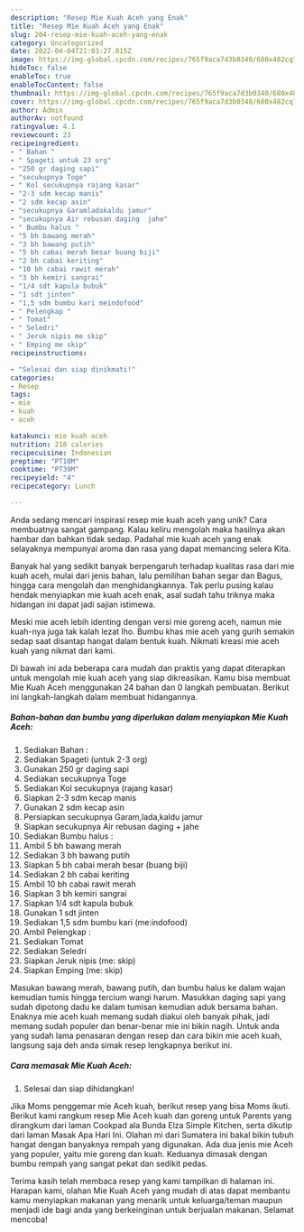 ```yaml
---
description: "Resep Mie Kuah Aceh yang Enak"
title: "Resep Mie Kuah Aceh yang Enak"
slug: 204-resep-mie-kuah-aceh-yang-enak
category: Uncategorized
date: 2022-04-04T21:03:27.015Z
image: https://img-global.cpcdn.com/recipes/765f9aca7d3b0340/680x482cq70/mie-kuah-aceh-foto-resep-utama.jpg
hideToc: false
enableToc: true
enableTocContent: false
thumbnail: https://img-global.cpcdn.com/recipes/765f9aca7d3b0340/680x482cq70/mie-kuah-aceh-foto-resep-utama.jpg
cover: https://img-global.cpcdn.com/recipes/765f9aca7d3b0340/680x482cq70/mie-kuah-aceh-foto-resep-utama.jpg
author: Admin
authorAv: notfound
ratingvalue: 4.1
reviewcount: 23
recipeingredient:
- " Bahan "
- " Spageti untuk 23 org"
- "250 gr daging sapi"
- "secukupnya Toge"
- " Kol secukupnya rajang kasar"
- "2-3 sdm kecap manis"
- "2 sdm kecap asin"
- "secukupnya Garamladakaldu jamur"
- "secukupnya Air rebusan daging  jahe"
- " Bumbu halus "
- "5 bh bawang merah"
- "3 bh bawang putih"
- "5 bh cabai merah besar buang biji"
- "2 bh cabai keriting"
- "10 bh cabai rawit merah"
- "3 bh kemiri sangrai"
- "1/4 sdt kapula bubuk"
- "1 sdt jinten"
- "1,5 sdm bumbu kari meindofood"
- " Pelengkap "
- " Tomat"
- " Seledri"
- " Jeruk nipis me skip"
- " Emping me skip"
recipeinstructions:

- "Selesai dan siap dinikmati!"
categories:
- Resep
tags:
- mie
- kuah
- aceh

katakunci: mie kuah aceh 
nutrition: 218 calories
recipecuisine: Indonesian
preptime: "PT10M"
cooktime: "PT39M"
recipeyield: "4"
recipecategory: Lunch

---
```





Anda sedang mencari inspirasi resep mie kuah aceh yang unik? Cara membuatnya sangat gampang. Kalau keliru mengolah maka hasilnya akan hambar dan bahkan tidak sedap. Padahal mie kuah aceh yang enak selayaknya mempunyai aroma dan rasa yang dapat memancing selera Kita.





Banyak hal yang sedikit banyak berpengaruh terhadap kualitas rasa dari mie kuah aceh, mulai dari jenis bahan, lalu pemilihan bahan segar dan Bagus, hingga cara mengolah dan menghidangkannya. Tak perlu pusing kalau hendak menyiapkan mie kuah aceh enak,      asal sudah tahu triknya maka hidangan ini dapat jadi sajian istimewa.














Meski mie aceh lebih identing dengan versi mie goreng aceh, namun mie kuah-nya juga tak kalah lezat lho. Bumbu khas mie aceh yang gurih semakin sedap saat disantap hangat dalam bentuk kuah. Nikmati kreasi mie aceh kuah yang nikmat dari kami.






Di bawah ini ada beberapa cara mudah dan praktis yang dapat diterapkan untuk mengolah mie kuah aceh yang siap dikreasikan. Kamu bisa membuat Mie Kuah Aceh menggunakan 24 bahan dan 0 langkah pembuatan. Berikut ini langkah-langkah dalam membuat hidangannya.

<!--inarticleads1-->

##### Bahan-bahan dan bumbu yang diperlukan dalam menyiapkan Mie Kuah Aceh:

1. Sediakan  Bahan :
1. Sediakan  Spageti (untuk 2-3 org)
1. Gunakan 250 gr daging sapi
1. Sediakan secukupnya Toge
1. Sediakan  Kol secukupnya (rajang kasar)
1. Siapkan 2-3 sdm kecap manis
1. Gunakan 2 sdm kecap asin
1. Persiapkan secukupnya Garam,lada,kaldu jamur
1. Siapkan secukupnya Air rebusan daging + jahe
1. Sediakan  Bumbu halus :
1. Ambil 5 bh bawang merah
1. Sediakan 3 bh bawang putih
1. Siapkan 5 bh cabai merah besar (buang biji)
1. Sediakan 2 bh cabai keriting
1. Ambil 10 bh cabai rawit merah
1. Siapkan 3 bh kemiri sangrai
1. Siapkan 1/4 sdt kapula bubuk
1. Gunakan 1 sdt jinten
1. Sediakan 1,5 sdm bumbu kari (me:indofood)
1. Ambil  Pelengkap :
1. Sediakan  Tomat
1. Sediakan  Seledri
1. Siapkan  Jeruk nipis (me: skip)
1. Siapkan  Emping (me: skip)


Masukan bawang merah, bawang putih, dan bumbu halus ke dalam wajan kemudian tumis hingga tercium wangi harum. Masukkan daging sapi yang sudah dipotong dadu ke dalam tumisan kemudian aduk bersama bahan. Enaknya mie aceh kuah memang sudah diakui oleh banyak pihak, jadi memang sudah populer dan benar-benar mie ini bikin nagih. Untuk anda yang sudah lama penasaran dengan resep dan cara bikin mie aceh kuah, langsung saja deh anda simak resep lengkapnya berikut ini. 

<!--inarticleads2-->

##### Cara memasak Mie Kuah Aceh:


1. Selesai dan siap dihidangkan!

Jika Moms penggemar mie Aceh kuah, berikut resep yang bisa Moms ikuti. Berikut kami rangkum resep Mie Aceh kuah dan goreng untuk Parents yang dirangkum dari laman Cookpad ala Bunda Elza Simple Kitchen, serta dikutip dari laman Masak Apa Hari Ini. Olahan mi dari Sumatera ini bakal bikin tubuh hangat dengan banyaknya rempah yang digunakan. Ada dua jenis mie Aceh yang populer, yaitu mie goreng dan kuah. Keduanya dimasak dengan bumbu rempah yang sangat pekat dan sedikit pedas. 

Terima kasih telah membaca resep yang kami tampilkan di halaman ini. Harapan kami, olahan Mie Kuah Aceh yang mudah di atas dapat membantu kamu menyiapkan makanan yang menarik untuk keluarga/teman maupun menjadi ide bagi anda yang berkeinginan untuk berjualan makanan. Selamat mencoba!
